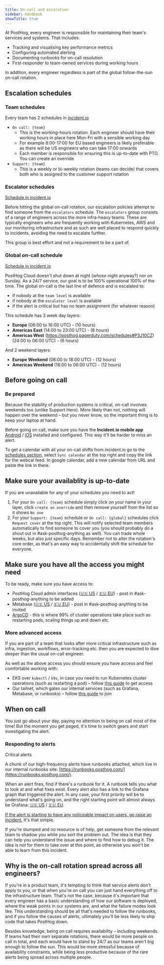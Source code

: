```yaml
---
title: On-call and escalation
sidebar: Handbook
showTitle: true
---
```


At PostHog, every engineer is responsible for maintaining their team's services and systems. That includes:
* Tracking and visualising key performance metrics
* Configuring automated alerting
* Documenting runbooks for on-call resolution
* First-responder to team-owned services during working hours

In addition, every engineer regardless is part of the global follow-the-sun on-call rotation. 

## Escalation schedules

### Team schedules

Every team has 2 schedules in [incident.io](https://app.incident.io/posthog/on-call/schedules)
* `On call: {team}`
    - This is the working-hours rotation. Each engineer should have their working hours in place here Mon-Fri with a sensible working day
    - For example 8:00-17:00 for EU based engineers is likely preferable as there will be US engineers who can take 17:00 onwards
    - Each member is responsible for ensuring this is up-to-date with PTO. You can create an override 
* `Support: {team}`
    - This is a weekly or bi-weekly rotation (teams can decide) that covers both who is assigned to the customer support rotation 

### Escalator schedules

[Schedule in incident.io](https://app.incident.io/posthog/on-call/schedules/01K6WTVH37A4P75HBBYBJ0TAE6)

Before hitting the global on-call rotation, our escalation policies attempt to find someone from the `escalators` schedule. The `escalators` group consists of a range of engineers across the more infra-heavy teams. These are typically engineers who are frequently working with Kubernetes, AWS and our monitoring infrastructure and as such are well placed to respond quickly to incidents, avoiding the need to escalate further.

This group is best effort and not a requirement to be a part of.

### Global on-call schedule

[Schedule in incident.io](https://app.incident.io/posthog/on-call/schedules/01K71R8Y2HJ67G0BDGFWPZA1Q4)

PostHog Cloud doesn't shut down at night (_whose_ night anyway?) nor on Sunday. As a 24/7 service, our goal is to be 100% operational 100% of the time. The global on-call is the last line of defence and is escalated to:
* if nobody at the `team level` is available
* if nobody at the `escalator level` is available
* if the alert is critical but has no team assignment (for whatever reason)

This schedule has 3 week day layers:
- **Europe** (06:00 to 16:00 UTC) - (10 hours)
- **Americas East** (14:00 to 23:00 UTC) - (8 hours)
- **Americas West** (https://posthog.pagerduty.com/schedules#P3J10CZ) (24:00 to 06:00 UTC) - (6 hours)

And 2 weekend layers:
- **Europe Weekend** (06:00 to 18:00 UTC) - (12 hours)
- **Americas Weekend** (18:00 to 06:00 UTC) - (12 hours)


## Before going on call

### Be prepared

Because the stability of production systems is critical, on-call involves weekends too (unlike Support Hero). More likely than not, nothing will happen over the weekend – but you never know, so the important thing is to keep your laptop at hand.

Before going on call, make sure you have the **Incident.io mobile app** [Android](https://play.google.com/store/apps/details?id=com.incidentio.incidentio&pli=1) / [iOS](https://apps.apple.com/us/app/incident-io/id6471268530) installed and configured. This way it'll be harder to miss an alert.

To get a calendar with all your on-call shifts from incident.io go to the [schedules section](https://app.incident.io/posthog/on-call/schedules), select `Sync calendar` at the top right and copy the link for the webcal feed. In google calendar, add a new calendar from URL and paste the link in there.


## Make sure your availablity is up-to-date

If you are unavailable for any of your schedules you need to act!

1. For your `On call: {team}` schedule simply click on your name in your layer, click `create an override` and then remove yourself from the list so it shows `No one`
1. For your `Support: {team}` schedule or `On call: {global}` schedules click `Request cover` at the top right. This will notify selected team members automatically to find someone to cover you (you should probably do a shout out in #ask-posthog-anything as well). You can trade whole weeks, but also just specific days. Remember not to alter the rotation's core order, as that's an easy way to accidentally shift the schedule for everyone.

## Make sure you have all the access you might need

To be ready, make sure you have access to:

- PostHog Cloud admin interfaces ([🇺🇸 US](https://us.posthog.com/admin/)  / [🇪🇺 EU](https://eu.posthog.com/admin/)) - post in #ask-posthog-anything to be added
- Metabase ([🇺🇸 US](https://metabase.prod-us.posthog.dev/)  / [🇪🇺 EU](https://metabase.prod-eu.posthog.dev/)) - post in #ask-posthog-anything to be invited
- [ArgoCD](https://argocd-internal.internal.posthog.dev) - this is where 99% of cluster operations take place such as restarting pods, scaling things up and down etc.


### More advanced access

If you are part of a team that looks after more critical infrastructure such as infra, ingestion, workflows, error-tracking etc. then you are expected to dive deeper than the usual on-call engineer.

As well as the above access you should ensure you have access and feel comfortable working with:
- EKS over `kubectl` / `k9s`, in case you need to run Kubernetes cluster operations (such as restarting a pod) – follow [this guide](https://runbooks.posthog.com/EKS/access) to get access
- Our tailnet, which gates our internal services (such as Grafana, Metabase, or runbooks) – follow [this guide](https://github.com/PostHog/posthog-cloud-infra/blob/main/terraform/environments/README.md#connect-to-a-service-hosted-in-our-internal-network) to join


## When on call

You just go about your day, paying no attention to being on call most of the time! But the moment you get paged, it's time to switch gears and start investigating the alert.


### Responding to alerts

Critical alerts 


A chunk of our high-frequency alerts have runbooks attached, which live in our internal runbooks site: [https://runbooks.posthog.com/](https://runbooks.posthog.com/).

When an alert fires, find if there's a runbook for it. A runbook tells you what to look at and what fixes exist. Every alert also has a link to the Grafana graph that triggered the alert.
In any case, your first priority will be to understand what's going on, and the right starting point will almost always be Grafana: [🇺🇸 US](http://grafana-prod-us/) / [🇪🇺 EU](http://grafana-prod-eu/).

[If the alert is starting to have any noticeable impact on users, go raise an incident.](/handbook/engineering/incidents) It's that simple.

If you're stumped and no resource is of help, get someone from the relevant team to shadow you while you sort the problem out. The idea is that they can help you understand the issue and where to find how to debug it. The idea is _not_ for them to take over at this point, as otherwise you won't be able to learn from this incident.

## Why is the on-call rotation spread across all engineers?

If you're in a product team, it's tempting to think that service alerts don't apply to you, or that when you're on call you can just hand everything off to the infrastructure team. That's not the case, because it's important that every engineer has a basic understanding of how our software is deployed, where the weak points in our systems are, and what the failure modes look like. This understanding should be all that's needed to follow the runbooks, and if you follow the causes of alerts, ultimately you'll be less likely to ship code that takes PostHog down.

Besides knowledge, being on call requires availability – including weekends. If teams had their own separate rotations, there would be more people on call in total, and each would have to stand by 24/7 as our teams aren't big enough to follow the sun. This would be more stressful because of availability constraints, while being less productive because of the rare alerts being spread across multiple people.
